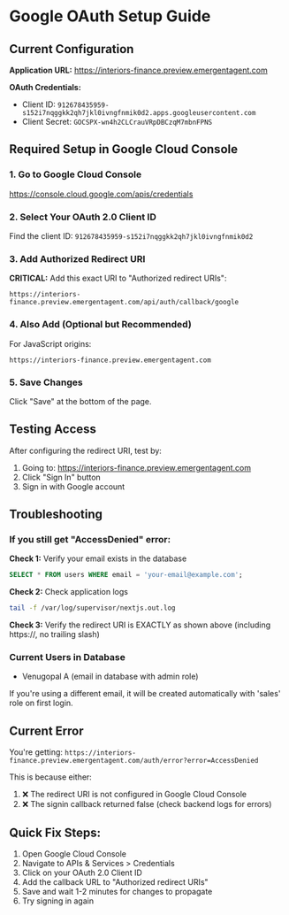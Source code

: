 # Google OAuth Setup Guide

## Current Configuration

**Application URL:** https://interiors-finance.preview.emergentagent.com

**OAuth Credentials:**
- Client ID: `912678435959-s152i7nqggkk2qh7jkl0ivngfnmik0d2.apps.googleusercontent.com`
- Client Secret: `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`

## Required Setup in Google Cloud Console

### 1. Go to Google Cloud Console
https://console.cloud.google.com/apis/credentials

### 2. Select Your OAuth 2.0 Client ID
Find the client ID: `912678435959-s152i7nqggkk2qh7jkl0ivngfnmik0d2`

### 3. Add Authorized Redirect URI
**CRITICAL:** Add this exact URI to "Authorized redirect URIs":

```
https://interiors-finance.preview.emergentagent.com/api/auth/callback/google
```

### 4. Also Add (Optional but Recommended)
For JavaScript origins:
```
https://interiors-finance.preview.emergentagent.com
```

### 5. Save Changes
Click "Save" at the bottom of the page.

## Testing Access

After configuring the redirect URI, test by:
1. Going to: https://interiors-finance.preview.emergentagent.com
2. Click "Sign In" button
3. Sign in with Google account

## Troubleshooting

### If you still get "AccessDenied" error:

**Check 1:** Verify your email exists in the database
```sql
SELECT * FROM users WHERE email = 'your-email@example.com';
```

**Check 2:** Check application logs
```bash
tail -f /var/log/supervisor/nextjs.out.log
```

**Check 3:** Verify the redirect URI is EXACTLY as shown above (including https://, no trailing slash)

### Current Users in Database
- Venugopal A (email in database with admin role)

If you're using a different email, it will be created automatically with 'sales' role on first login.

## Current Error
You're getting: `https://interiors-finance.preview.emergentagent.com/auth/error?error=AccessDenied`

This is because either:
1. ❌ The redirect URI is not configured in Google Cloud Console
2. ❌ The signin callback returned false (check backend logs for errors)

## Quick Fix Steps:
1. Open Google Cloud Console
2. Navigate to APIs & Services > Credentials
3. Click on your OAuth 2.0 Client ID
4. Add the callback URL to "Authorized redirect URIs"
5. Save and wait 1-2 minutes for changes to propagate
6. Try signing in again
